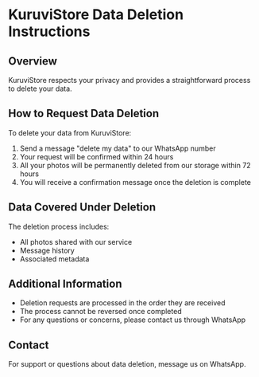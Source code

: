 # KuruviStore Data Deletion Instructions

## Overview
KuruviStore respects your privacy and provides a straightforward process to delete your data.

## How to Request Data Deletion

To delete your data from KuruviStore:

1. Send a message "delete my data" to our WhatsApp number
2. Your request will be confirmed within 24 hours
3. All your photos will be permanently deleted from our storage within 72 hours
4. You will receive a confirmation message once the deletion is complete

## Data Covered Under Deletion

The deletion process includes:
- All photos shared with our service
- Message history
- Associated metadata

## Additional Information

- Deletion requests are processed in the order they are received
- The process cannot be reversed once completed
- For any questions or concerns, please contact us through WhatsApp

## Contact

For support or questions about data deletion, message us on WhatsApp.
